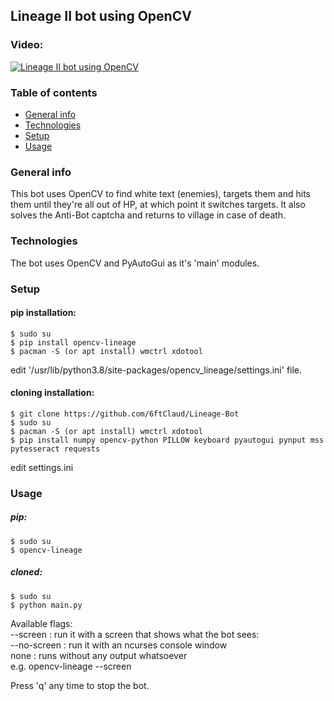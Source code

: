 ## Lineage II bot using OpenCV  
### Video:
[![Lineage II bot using OpenCV](https://i.imgur.com/6iqhHLB.png)](http://www.youtube.com/watch?v=1KS7z7Z_g8Y)  
### Table of contents  
* [General info](#general-info)  
* [Technologies](#technologies)  
* [Setup](#setup)  
* [Usage](#usage)
### General info  
This bot uses OpenCV to find white text (enemies), targets them and hits them until they're all out of HP, at which point it switches targets. It also solves the Anti-Bot captcha and returns to village in case of death.  
### Technologies  
The bot uses OpenCV and PyAutoGui as it's 'main' modules.  
### Setup  
#### pip installation:  
```  
$ sudo su  
$ pip install opencv-lineage  
$ pacman -S (or apt install) wmctrl xdotool  
```  
edit '/usr/lib/python3.8/site-packages/opencv_lineage/settings.ini' file. 
#### cloning installation:  
```  
$ git clone https://github.com/6ftClaud/Lineage-Bot  
$ sudo su  
$ pacman -S (or apt install) wmctrl xdotool  
$ pip install numpy opencv-python PILLOW keyboard pyautogui pynput mss pytesseract requests  
```  
edit settings.ini  
### Usage  
##### pip:
```  
$ sudo su  
$ opencv-lineage  
```  
##### cloned:
```  
$ sudo su  
$ python main.py
```  
Available flags:  
--screen : run it with a screen that shows what the bot sees:  
--no-screen : run it with an ncurses console window  
none : runs without any output whatsoever  
e.g. opencv-lineage --screen  
  
Press 'q' any time to stop the bot.  
